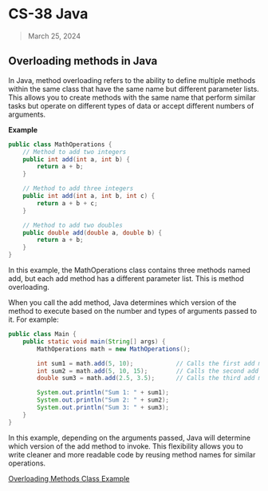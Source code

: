# CS-38 Java
> March 25, 2024

## Overloading methods in Java
In Java, method overloading refers to the ability to define multiple methods within the same class that have the same name but different parameter lists. This allows you to create methods with the same name that perform similar tasks but operate on different types of data or accept different numbers of arguments.

**Example**
```java
public class MathOperations {
    // Method to add two integers
    public int add(int a, int b) {
        return a + b;
    }

    // Method to add three integers
    public int add(int a, int b, int c) {
        return a + b + c;
    }

    // Method to add two doubles
    public double add(double a, double b) {
        return a + b;
    }
}
```

In this example, the MathOperations class contains three methods named add, but each add method has a different parameter list. This is method overloading.

When you call the add method, Java determines which version of the method to execute based on the number and types of arguments passed to it. For example:

```java
public class Main {
    public static void main(String[] args) {
        MathOperations math = new MathOperations();

        int sum1 = math.add(5, 10);            // Calls the first add method
        int sum2 = math.add(5, 10, 15);        // Calls the second add method
        double sum3 = math.add(2.5, 3.5);      // Calls the third add method

        System.out.println("Sum 1: " + sum1);
        System.out.println("Sum 2: " + sum2);
        System.out.println("Sum 3: " + sum3);
    }
}
```

In this example, depending on the arguments passed, Java will determine which version of the add method to invoke. This flexibility allows you to write cleaner and more readable code by reusing method names for similar operations.

[Overloading Methods Class Example](./OverloadedMethods.java)

